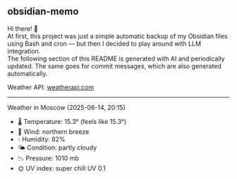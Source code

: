 ## obsidian-memo

Hi there! 👋 \
At first, this project was just a simple automatic backup of my Obsidian files using Bash and cron — but then I decided to play around with LLM integration. \
The following section of this README is generated with AI and periodically updated. The same goes for commit messages, which are also generated automatically.

Weather API: [weatherapi.com](https://www.weatherapi.com/)

---

Weather in Moscow (2025-06-14, 20:15)

- 🌡️ Temperature: 15.3° (feels like 15.3°)
- 💨 Wind: northern breeze
- 💧 Humidity: 82%
- 🌤️ Condition: partly cloudy 
- 📉 Pressure: 1010 mb
- 🌞 UV index: super chill UV 0.1
